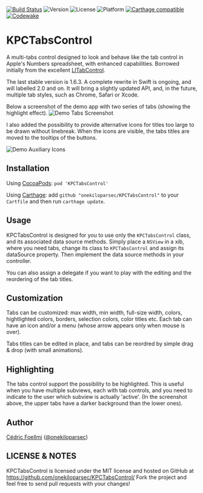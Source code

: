 [![Build Status](http://img.shields.io/travis/onekiloparsec/KPCTabsControl.svg?style=flat)](https://travis-ci.org/onekiloparsec/KPCTabsControl)
![Version](https://img.shields.io/cocoapods/v/KPCTabsControl.svg?style=flat)
![License](https://img.shields.io/cocoapods/l/KPCTabsControl.svg?style=flat)
![Platform](https://img.shields.io/cocoapods/p/KPCTabsControl.svg?style=flat)
[![Carthage compatible](https://img.shields.io/badge/Carthage-compatible-4BC51D.svg?style=flat)](https://github.com/Carthage/Carthage)
[![Codewake](https://www.codewake.com/badges/ask_question.svg)](https://www.codewake.com/p/kpctabscontrol)
 
KPCTabsControl
==============

A multi-tabs control designed to look and behave like the tab control in Apple's Numbers spreadsheet, with enhanced capabilities. Borrowed initially from the excellent [LITabControl](https://github.com/monyschuk/LITabControl).

The last stable version is 1.6.3. A complete rewrite in Swift is ongoing, and will labelled 2.0 and on. It will bring a slightly updated API, and, in the future, multiple tab styles, such as Chrome, Safari or Xcode. 
 
Below a screenshot of the demo app with two series of tabs (showing the highlight effect). 
![Demo Tabs Screenshot](http://www.onekilopars.ec/s/KPCTabsControlScreenshot1.png)

I also added the possibility to provide alternative icons for titles too large to be drawn without linebreak. When the icons are visible, the tabs titles are moved to the tooltips of the buttons.

 ![Demo Auxiliary Icons](http://www.onekilopars.ec/s/KPCTabsControlAuxiliaryIconMovie.gif) 


Installation
------------

Using [CocoaPods](http://cocoapods.org/): `pod 'KPCTabsControl'`
 
Using [Carthage](https://github.com/Carthage/Carthage): add `github "onekiloparsec/KPCTabsControl"` to your `Cartfile` and then run `carthage update`.



Usage
-----

KPCTabsControl is designed for you to use only the `KPCTabsControl` class, and its associated data source methods. Simply place a `NSView` in a xib, where you need tabs, change its class to `KPCTabsControl` and assign its dataSource property. Then implement the data source methods in your controller.

You can also assign a delegate if you want to play with the editing and the reordering of the tab titles.

Customization
-------------

Tabs can be customized: max width, min width, full-size width, colors, hightlighted colors, borders, selection colors, color titles etc. Each tab can have an icon and/or a menu (whose arrow appears only when mouse is over).

Tabs titles can be edited in place, and tabs can be reordred by simple drag & drop (with small animations).


Highlighting
------------

The tabs control support the possibility to be highlighted. This is useful when you have multiple subviews, each with tab controls, and you need to indicate to the user which subview is actually 'active'. (In the screenshot above, the upper tabs have a darker background than the lower ones).


Author
------

[Cédric Foellmi](https://github.com/onekiloparsec) ([@onekiloparsec](https://twitter.com/onekiloparsec))


LICENSE & NOTES
---------------

KPCTabsControl is licensed under the MIT license and hosted on GitHub at https://github.com/onekiloparsec/KPCTabsControl/ Fork the project and feel free to send pull requests with your changes!


